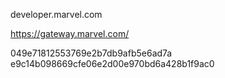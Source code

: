 developer.marvel.com

https://gateway.marvel.com/


049e71812553769e2b7db9afb5e6ad7a
e9c14b098669cfe06e2d00e970bd6a428b1f9ac0
